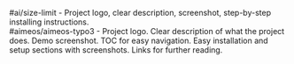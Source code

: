 #ai/size-limit - Project logo, clear description, screenshot, step-by-step installing instructions.<br/>
#aimeos/aimeos-typo3 - Project logo. Clear description of what the project does. Demo screenshot. TOC for easy navigation. Easy installation and setup sections with screenshots. Links for further reading.
